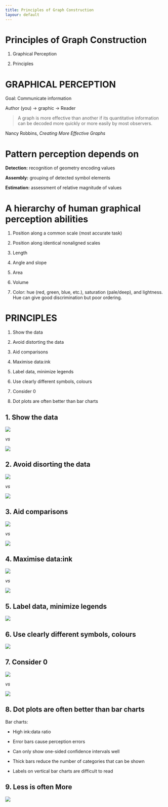 ```yaml
---
title: Principles of Graph Construction
layour: default
---
```



Principles of Graph Construction
================================

1. Graphical Perception

2. Principles



GRAPHICAL PERCEPTION
===============================

Goal: Communicate information

Author (you) -> graphic -> Reader

> A graph is more effective than another if its quantitative information can be decoded more quickly or more easily by most observers.

Nancy Robbins, *Creating More Effective Graphs*


Pattern perception depends on
=============================

**Detection:** recognition of geometry encoding values

**Assembly:** grouping of detected symbol elements

**Estimation:** assessment of relative magnitude of values


A hierarchy of human graphical perception abilities
===================================================

1. Position along a common scale (most accurate task)

2. Position along identical nonaligned scales

3. Length

4. Angle and slope

5. Area

6. Volume

7. Color: hue (red, green, blue, etc.), saturation (pale/deep), and lightness. Hue can give good discrimination but poor ordering.


PRINCIPLES
===============

1. Show the data

2. Avoid distorting the data

3. Aid comparisons

4. Maximise data:ink

5. Label data, minimize legends

6. Use clearly different symbols, colours

7. Consider 0

8. Dot plots are often better than bar charts





## 1. Show the data


![](http://www.intro2r.info/unit4/img/graphics3.png)

*vs*

![](http://www.intro2r.info/unit4/img/graphics2.png)



## 2. Avoid disorting the data

![](http://www.intro2r.info/unit4/img/graphics5.png)


*vs*


![](http://www.intro2r.info/unit4/img/graphics4.png)


## 3. Aid comparisons

![](http://www.intro2r.info/unit4/img/graphics8.png)

*vs*

![](http://www.intro2r.info/unit4/img/graphics7.png)


## 4. Maximise data:ink


![](http://www.intro2r.info/unit4/img/tufte.png)

*vs*

![](http://www.intro2r.info/unit4/img/graphics9.png)


## 5. Label data, minimize legends

![](http://www.intro2r.info/unit4/img/graphics10.png)


## 6. Use clearly different symbols, colours

![](http://www.intro2r.info/unit4/img/wallst.jpg)


## 7. Consider 0

![](http://www.intro2r.info/unit4/img/graphics11.png)


*vs*


![](http://www.intro2r.info/unit4/img/graphics12.png)


## 8. Dot plots are often better than bar charts

Bar charts:

- High ink:data ratio

- Error bars cause perception errors

- Can only show one-sided confidence intervals well

- Thick bars reduce the number of categories that can be shown

- Labels on vertical bar charts are difficult to read


## 9. Less is often More

![](http://www.intro2r.info/unit4/img/less-is-more-darkhorse-analytics.gif)






